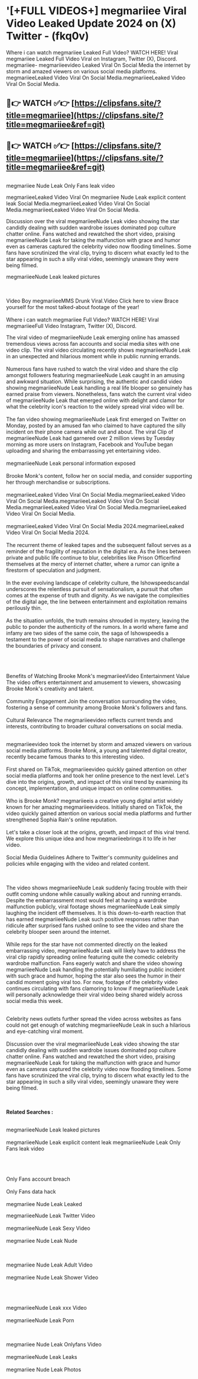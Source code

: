 #  '[+FULL VIDEOS+] megmariiee Viral Video Leaked Update 2024 on (X) Twitter - (fkq0v)

Where i can watch megmariiee Leaked Full Video? WATCH HERE! Viral megmariiee Leaked Full Video Viral on Instagram, Twitter (X), Discord.
megmariiee- megmariieevideo Leaked Viral On Social Media the internet by storm and amazed viewers on various social media platforms.
megmariieeLeaked Video Viral On Social Media.megmariieeLeaked Video Viral On Social Media.




## 🔴👉 WATCH ✅👉 [https://clipsfans.site/?title=megmariiee](https://clipsfans.site/?title=megmariiee&ref=git)


## 🔴👉 WATCH ✅👉 [https://clipsfans.site/?title=megmariiee](https://clipsfans.site/?title=megmariiee&ref=git)
##


megmariiee Nude Leak Only Fans leak video 


megmariieeLeaked Video Viral On  megmariiee Nude Leak explicit content leak Social Media.megmariieeLeaked Video Viral On Social Media.megmariieeLeaked Video Viral On Social Media.



Discussion over the viral megmariieeNude Leak video showing the star candidly dealing with sudden wardrobe issues dominated pop culture chatter online. Fans watched and rewatched the short video, praising megmariieeNude Leak for taking the malfunction with grace and humor even as cameras captured the celebrity video now flooding timelines. Some fans have scrutinized the viral clip, trying to discern what exactly led to the star appearing in such a silly viral video, seemingly unaware they were being filmed.


megmariieeNude Leak leaked pictures


  <br>

  <br>
Video Boy megmariieeMMS Drunk Viral.Video Click here to view Brace yourself for the most talked-about footage of the year!
<br><br>
Where i can watch megmariiee Full Video? WATCH HERE! Viral megmariieeFull Video Instagram, Twitter (X), Discord.

The viral video of megmariieeNude Leak emerging online has amassed tremendous views across fan accounts and social media sites with one video clip. The viral video circulating recently shows megmariieeNude Leak in an unexpected and hilarious moment while in public running errands.
<br><br>
Numerous fans have rushed to watch the viral video and share the clip amongst followers featuring megmariieeNude Leak caught in an amusing and awkward situation. While surprising, the authentic and candid video showing megmariieeNude Leak handling a real life blooper so genuinely has earned praise from viewers. Nonetheless, fans watch the current viral video of megmariieeNude Leak that emerged online with delight and clamor for what the celebrity icon's reaction to the widely spread viral video will be.
<br><br>
The fan video showing megmariieeNude Leak first emerged on Twitter on Monday, posted by an amused fan who claimed to have captured the silly incident on their phone camera while out and about. The viral Clip of megmariieeNude Leak had garnered over 2 million views by Tuesday morning as more users on Instagram, Facebook and YouTube began uploading and sharing the embarrassing yet entertaining video.
<br><br>
megmariieeNude Leak personal information exposed
<br><br>
Brooke Monk's content, follow her on social media, and consider supporting her through merchandise or subscriptions.
<br><br>
megmariieeLeaked Video Viral On Social Media.megmariieeLeaked Video Viral On Social Media.megmariieeLeaked Video Viral On Social Media.megmariieeLeaked Video Viral On Social Media.megmariieeLeaked Video Viral On Social Media.
<br><br>
megmariieeLeaked Video Viral On Social Media 2024.megmariieeLeaked Video Viral On Social Media 2024.
<br><br>
The recurrent theme of leaked tapes and the subsequent fallout serves as a reminder of the fragility of reputation in the digital era. As the lines between private and public life continue to blur, celebrities like Prison Officerfind themselves at the mercy of internet chatter, where a rumor can ignite a firestorm of speculation and judgment.
<br><br>
In the ever evolving landscape of celebrity culture, the Ishowspeedscandal underscores the relentless pursuit of sensationalism, a pursuit that often comes at the expense of truth and dignity. As we navigate the complexities of the digital age, the line between entertainment and exploitation remains perilously thin.
<br><br>
As the situation unfolds, the truth remains shrouded in mystery, leaving the public to ponder the authenticity of the rumors. In a world where fame and infamy are two sides of the same coin, the saga of Ishowspeedis a testament to the power of social media to shape narratives and challenge the boundaries of privacy and consent.
<br><br>

<br><br>
Benefits of Watching Brooke Monk's megmariieeVideo Entertainment Value The video offers entertainment and amusement to viewers, showcasing Brooke Monk's creativity and talent.
<br><br>
Community Engagement Join the conversation surrounding the video, fostering a sense of community among Brooke Monk's followers and fans.
<br><br>
Cultural Relevance The megmariieevideo reflects current trends and interests, contributing to broader cultural conversations on social media.
<br><br>


megmariieevideo took the internet by storm and amazed viewers on various social media platforms. Brooke Monk, a young and talented digital creator, recently became famous thanks to this interesting video.
<br><br>
First shared on TikTok, megmariieevideo quickly gained attention on other social media platforms and took her online presence to the next level. Let's dive into the origins, growth, and impact of this viral trend by examining its concept, implementation, and unique impact on online communities.
<br><br>
Who is Brooke Monk? megmariieeis a creative young digital artist widely known for her amazing megmariieevideos. Initially shared on TikTok, the video quickly gained attention on various social media platforms and further strengthened Sophia Rain's online reputation.
<br><br>
Let's take a closer look at the origins, growth, and impact of this viral trend. We explore this unique idea and how megmariieebrings it to life in her video.
<br><br>
Social Media Guidelines Adhere to Twitter's community guidelines and policies while engaging with the video and related content.


<br><br>
The video shows megmariieeNude Leak suddenly facing trouble with their outfit coming undone while casually walking about and running errands. Despite the embarrassment most would feel at having a wardrobe malfunction publicly, viral footage shows megmariieeNude Leak simply laughing the incident off themselves. It is this down-to-earth reaction that has earned megmariieeNude Leak such positive responses rather than ridicule after surprised fans rushed online to see the video and share the celebrity blooper seen around the internet.
<br><br>
While reps for the star have not commented directly on the leaked embarrassing video, megmariieeNude Leak will likely have to address the viral clip rapidly spreading online featuring quite the comedic celebrity wardrobe malfunction. Fans eagerly watch and share the video showing megmariieeNude Leak handling the potentially humiliating public incident with such grace and humor, hoping the star also sees the humor in their candid moment going viral too. For now, footage of the celebrity video continues circulating with fans clamoring to know if megmariieeNude Leak will personally acknowledge their viral video being shared widely across social media this week.
<br><br>

Celebrity news outlets further spread the video across websites as fans could not get enough of watching megmariieeNude Leak in such a hilarious and eye-catching viral moment.
<br><br>
Discussion over the viral megmariieeNude Leak video showing the star candidly dealing with sudden wardrobe issues dominated pop culture chatter online. Fans watched and rewatched the short video, praising megmariieeNude Leak for taking the malfunction with grace and humor even as cameras captured the celebrity video now flooding timelines. Some fans have scrutinized the viral clip, trying to discern what exactly led to the star appearing in such a silly viral video, seemingly unaware they were being filmed.


<br><br>
<strong>Related Searches :</strong>
<br><br>

megmariieeNude Leak leaked pictures
<br><br>
megmariieeNude Leak explicit content leak
megmariieeNude Leak Only Fans leak video
<br><br>

<br><br>
Only Fans account breach
<br><br>
Only Fans data hack
<br><br>
megmariiee Nude Leak Leaked

megmariieeNude Leak Twitter Video
<br><br>
megmariieeNude Leak Sexy Video
<br><br>
megmariiee Nude Leak Nude

<br><br>
megmariiee Nude Leak Adult Video
<br><br>
megmariiee Nude Leak Shower Video
<br><br>

<br><br>
megmariieeNude Leak xxx Video
<br><br>
megmariieeNude Leak Porn

<br><br>
megmariiee Nude Leak Onlyfans Video
<br><br>
megmariieeNude Leak Leaks
<br><br>
megmariiee Nude Leak Photos
